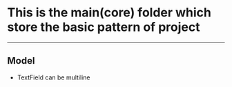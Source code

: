 # This is the main(core) folder which store the basic pattern of project

---

## Model
- TextField can be multiline